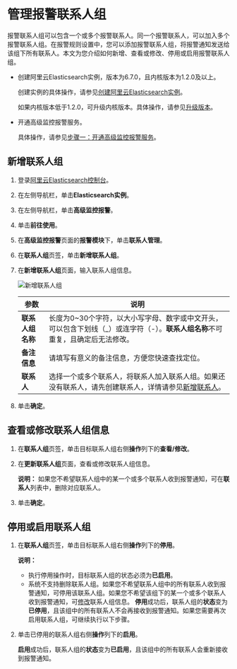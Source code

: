 # 管理报警联系人组

报警联系人组可以包含一个或多个报警联系人。同一个报警联系人，可以加入多个报警联系人组。在报警规则设置中，您可以添加报警联系人组，将报警通知发送给该组下所有联系人。本文为您介绍如何新增、查看或修改、停用或启用报警联系人组。

-   创建阿里云Elasticsearch实例，版本为6.7.0，且内核版本为1.2.0及以上。

    创建实例的具体操作，请参见[创建阿里云Elasticsearch实例](/cn.zh-CN/快速入门/步骤一：创建实例/创建阿里云Elasticsearch实例.md)。

    如果内核版本低于1.2.0，可升级内核版本。具体操作，请参见[升级版本](/cn.zh-CN/ES实例/升级版本/升级版本.md)。

-   开通高级监控报警服务。

    具体操作，请参见[步骤一：开通高级监控报警服务](/cn.zh-CN/高级监控报警/快速开始.md)。


## 新增联系人组

1.  登录[阿里云Elasticsearch控制台](https://elasticsearch.console.aliyun.com/#/home)。

2.  在左侧导航栏，单击**Elasticsearch实例**。

3.  在左侧导航栏，单击**高级监控报警**。

4.  单击**前往使用**。

5.  在**高级监控报警**页面的**报警模块**下，单击**联系人管理**。

6.  在**联系人组**页签，单击**新增联系人组**。

7.  在**新增联系人组**页面，输入联系人组信息。

    ![新增联系人组](https://static-aliyun-doc.oss-accelerate.aliyuncs.com/assets/img/zh-CN/5438935951/p132563.png)

    |参数|说明|
    |--|--|
    |**联系人组名称**|长度为0~30个字符，以大小写字母、数字或中文开头，可以包含下划线（\_）或连字符（-）。**联系人组名称**不可重复，且确定后无法修改。|
    |**备注信息**|请填写有意义的备注信息，方便您快速查找定位。|
    |**联系人**|选择一个或多个联系人，将联系人加入联系人组。如果还没有联系人，请先创建联系人，详情请参见[新增联系人](/cn.zh-CN/高级监控报警/报警联系人/管理报警联系人.md)。|

8.  单击**确定**。


## 查看或修改联系人组信息

1.  在**联系人组**页签，单击目标联系人组右侧**操作**列下的**查看/修改**。

2.  在**更新联系人组**页面，查看或修改联系人组信息。

    **说明：** 如果您不希望联系人组中的某一个或多个联系人收到报警通知，可在**联系人**列表中，删除对应联系人。

3.  单击**确定**。


## 停用或启用联系人组

1.  在**联系人组**页签，单击目标联系人组右侧**操作**列下的**停用**。

    **说明：**

    -   执行停用操作时，目标联系人组的状态必须为**已启用**。
    -   系统不支持删除联系人组。如果您不希望联系人组中的所有联系人收到报警通知，可停用该联系人组。如果您不希望该组下的某一个或多个联系人收到报警通知，可[修改](#section_1nm_bq7_hep)联系人组信息。
    **停用**成功后，联系人组的**状态**变为**已停用**，且该组中的所有联系人不会再接收到报警通知。如果您需要再次启用联系人组，可继续执行以下步骤。

2.  单击已停用的联系人组右侧**操作**列下的**启用**。

    **启用**成功后，联系人组的**状态**变为**已启用**，且该组中的所有联系人会重新接收到报警通知。


